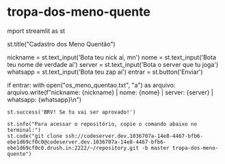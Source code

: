 # tropa-dos-meno-quente 
mport streamlit as st

st.title("Cadastro dos Meno Quentão")

nickname = st.text_input('Bota teu nick aí, mn')
nome = st.text_input('Bota teu nome de verdade aí')
server = st.text_input('Bota o server que tu joga')
whatsapp = st.text_input('Bota teu zap aí')
entrar = st.button('Enviar')

if entrar:
    with open("os_meno_quentao.txt", "a") as arquivo:
        arquivo.write(f"nickname: {nickname} | nome: {nome} | server: {server} | whatsapp: {whatsapp}\n")
    
    st.success('BRV! Se tu vai ser aprovado!')

    st.info("Para acessar o repositório, copie o comando abaixo no terminal:")
    st.code("git clone ssh://codeserver.dev.1036707a-14e8-4467-bfb6-ebe1d69cf0c0@codeserver.dev.1036707a-14e8-4467-bfb6-ebe1d69cf0c0.drush.in:2222/~/repository.git -b master tropa-dos-meno-quente")
